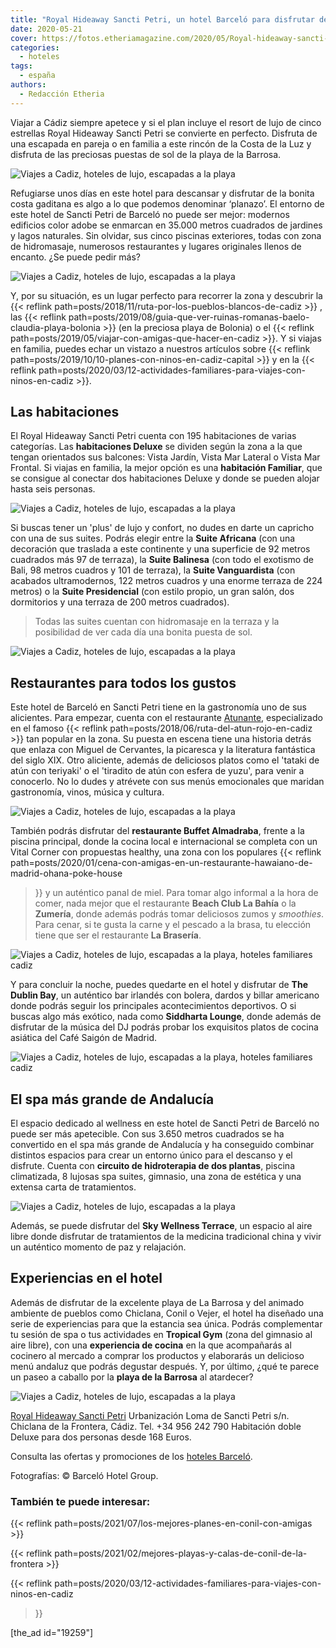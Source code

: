 ```yaml
---
title: "Royal Hideaway Sancti Petri, un hotel Barceló para disfrutar de la Costa de la Luz"
date: 2020-05-21
cover: https://fotos.etheriamagazine.com/2020/05/Royal-hideaway-sancti-petri-piscinas.jpg
categories: 
  - hoteles
tags: 
  - españa
authors: 
  - Redacción Etheria
---
```


Viajar a Cádiz siempre apetece y si el plan incluye el resort de lujo de cinco estrellas Royal Hideaway Sancti Petri se convierte en perfecto. Disfruta de una escapada en pareja o en familia a este rincón de la Costa de la Luz y disfruta de las preciosas puestas de sol de la playa de la Barrosa.

![Viajes a Cadiz, hoteles de lujo, escapadas a la playa](https://fotos.etheriamagazine.com/2020/05/Royal-hideaway-sancti-petri-piscinas.jpg "Panorámica del hotel.")

Refugiarse unos días en este hotel para descansar y disfrutar de la bonita costa 
gaditana es algo a lo que podemos denominar ‘planazo’. El entorno de este hotel de 
Sancti Petri de Barceló no puede ser mejor: modernos edificios color adobe se enmarcan 
en 35.000 metros cuadrados de jardines y lagos naturales. Sin olvidar, sus cinco 
piscinas exteriores, todas con zona de hidromasaje, numerosos restaurantes y lugares 
originales llenos de encanto. ¿Se puede pedir más? 

![Viajes a Cadiz, hoteles de lujo, escapadas a la playa](https://fotos.etheriamagazine.com/2020/05/Royal-hideaway-sancti-petri-siddharta.jpg "Siddharta Lounge, un original espacio en el hotel.")

Y, por su situación, es un lugar perfecto para recorrer la zona y descubrir la {{< 
reflink path=posts/2018/11/ruta-por-los-pueblos-blancos-de-cadiz >}} , las {{< reflink 
path=posts/2019/08/guia-que-ver-ruinas-romanas-baelo-claudia-playa-bolonia >}} (en la 
preciosa playa de Bolonia) o el {{< reflink 
path=posts/2019/05/viajar-con-amigas-que-hacer-en-cadiz >}}. Y si viajas en familia, 
puedes echar un vistazo a nuestros artículos sobre {{< reflink 
path=posts/2019/10/10-planes-con-ninos-en-cadiz-capital >}} y en la {{< reflink 
path=posts/2020/03/12-actividades-familiares-para-viajes-con-ninos-en-cadiz >}}. 

## Las habitaciones

El Royal Hideaway Sancti Petri cuenta con 195 habitaciones de varias categorías. Las 
**habitaciones Deluxe** se dividen según la zona a la que tengan orientados sus 
balcones: Vista Jardín, Vista Mar Lateral o Vista Mar Frontal. Si viajas en familia, la 
mejor opción es una **habitación Familiar**, que se consigue al conectar dos 
habitaciones Deluxe y donde se pueden alojar hasta seis personas. 

![Viajes a Cadiz, hoteles de lujo, escapadas a la playa](https://fotos.etheriamagazine.com/2020/05/Royal-hideaway-sacti-petri-habitacion-lateral-vista-mar.jpg "Habitación Deluxe Vista Mar Lateral.")

Si buscas tener un 'plus' de lujo y confort, no dudes en darte un capricho con una de 
sus suites. Podrás elegir entre la **Suite Africana** (con una decoración que traslada a 
este continente y una superficie de 92 metros cuadrados más 97 de terraza), la **Suite 
Balinesa** (con todo el exotismo de Bali, 98 metros cuadros y 101 de terraza), la 
**Suite Vanguardista** (con acabados ultramodernos, 122 metros cuadros y una enorme 
terraza de 224 metros) o la **Suite Presidencial** (con estilo propio, un gran salón, 
dos dormitorios y una terraza de 200 metros cuadrados). 

> Todas las suites cuentan con hidromasaje en la terraza y la posibilidad de ver cada día 
> una bonita puesta de sol. 

![Viajes a Cadiz, hoteles de lujo, escapadas a la playa](https://fotos.etheriamagazine.com/2020/05/Royal-hideaway-sacti-petri-suite-presidencial.jpg "Terraza de la Suite Presidencial.")

## Restaurantes para todos los gustos

Este hotel de Barceló en Sancti Petri tiene en la gastronomía uno de sus alicientes. 
Para empezar, cuenta con el restaurante [Atunante](http://atunante.com), especializado 
en el famoso {{< reflink path=posts/2018/06/ruta-del-atun-rojo-en-cadiz >}} tan popular 
en la zona. Su puesta en escena tiene una historia detrás que enlaza con Miguel de 
Cervantes, la picaresca y la literatura fantástica del siglo XIX. Otro aliciente, además 
de deliciosos platos como el 'tataki de atún con teriyaki' o el 'tiradito de atún con 
esfera de yuzu', para venir a conocerlo. No lo dudes y atrévete con sus menús 
emocionales que maridan gastronomía, vinos, música y cultura. 

![Viajes a Cadiz, hoteles de lujo, escapadas a la playa](https://fotos.etheriamagazine.com/2020/05/Royal-hideaway-restaurante-atunante.jpg "Restaurante Atunante.")

También podrás disfrutar del **restaurante Buffet Almadraba**, frente a la piscina 
principal, donde la cocina local e internacional se completa con un Vital Corner con 
propuestas healthy, una zona con los populares {{< reflink 
path=posts/2020/01/cena-con-amigas-en-un-restaurante-hawaiano-de-madrid-ohana-poke-house 
>}} y un auténtico panal de miel. Para tomar algo informal a la hora de comer, nada 
mejor que el restaurante **Beach Club La Bahía** o la **Zumería**, donde además podrás 
tomar deliciosos zumos y _smoothies_. Para cenar, si te gusta la carne y el pescado a la 
brasa, tu elección tiene que ser el restaurante **La Brasería**. 

![Viajes a Cadiz, hoteles de lujo, escapadas a la playa, hoteles familiares cadiz](https://fotos.etheriamagazine.com/2020/05/Royal-hideaway-sancti-petri-terraza-piscina.jpg "Restaurante Beach Club La Bahía.")

Y para concluir la noche, puedes quedarte en el hotel y disfrutar de **The Dublin Bay**, 
un auténtico bar irlandés con bolera, dardos y billar americano donde podrás seguir los 
principales acontecimientos deportivos. O si buscas algo más exótico, nada como 
**Siddharta Lounge**, donde además de disfrutar de la música del DJ podrás probar los 
exquisitos platos de cocina asiática del Café Saigón de Madrid. 

![Viajes a Cadiz, hoteles de lujo, escapadas a la playa, hoteles familiares cadiz](https://fotos.etheriamagazine.com/2020/05/Royal-hideaway-sancti-petri-bolera.jpg "Pub The Dublin Bay.")

## El spa más grande de Andalucía

El espacio dedicado al wellness en este hotel de Sancti Petri de Barceló no puede ser 
más apetecible. Con sus 3.650 metros cuadrados se ha convertido en el spa más grande de 
Andalucía y ha conseguido combinar distintos espacios para crear un entorno único para 
el descanso y el disfrute. Cuenta con **circuito de hidroterapia de dos plantas**, 
piscina climatizada, 8 lujosas spa suites, gimnasio, una zona de estética y una extensa 
carta de tratamientos. 

![Viajes a Cadiz, hoteles de lujo, escapadas a la playa](https://fotos.etheriamagazine.com/2020/05/Royal-hideaway-sancti-petri-spa.jpg "Circuito de hidroterapia del spa del Royal Hideaway Sancti Petri.")

Además, se puede disfrutar del **Sky Wellness Terrace**, un espacio al aire libre donde 
disfrutar de tratamientos de la medicina tradicional china y vivir un auténtico momento 
de paz y relajación. 

## Experiencias en el hotel

Además de disfrutar de la excelente playa de La Barrosa y del animado ambiente de 
pueblos como Chiclana, Conil o Vejer, el hotel ha diseñado una serie de experiencias 
para que la estancia sea única. Podrás complementar tu sesión de spa o tus actividades 
en **Tropical Gym** (zona del gimnasio al aire libre), con una **experiencia de cocina** 
en la que acompañarás al cocinero al mercado a comprar los productos y elaborarás un 
delicioso menú andaluz que podrás degustar después. Y, por último, ¿qué te parece un 
paseo a caballo por la **playa de la Barrosa** al atardecer? 

![Viajes a Cadiz, hoteles de lujo, escapadas a la playa](https://fotos.etheriamagazine.com/2020/05/Royal-hideaway-sancti-petri-masaje.jpg "Masaje en la Sky Wellness Terrace.")

[Royal Hideaway Sancti 
Petri](https://www.barcelo.com/es-es/royal-hideaway-sancti-petri/) Urbanización Loma de 
Sancti Petri s/n. Chiclana de la Frontera, Cádiz. Tel. +34 956 242 790 Habitación doble 
Deluxe para dos personas desde 168 Euros. 

Consulta las ofertas y promociones de los [hoteles 
Barceló](https://clk.tradedoubler.com/click?p=269827&a=3132464). 

Fotografías: © Barceló Hotel Group. 

### También te puede interesar:

{{< reflink path=posts/2021/07/los-mejores-planes-en-conil-con-amigas >}} 

{{< reflink path=posts/2021/02/mejores-playas-y-calas-de-conil-de-la-frontera >}} 

{{< reflink path=posts/2020/03/12-actividades-familiares-para-viajes-con-ninos-en-cadiz 
>}} 

\[the\_ad id="19259"\]
